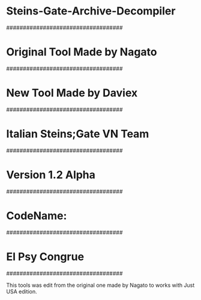 # Steins-Gate-Archive-Decompiler

###################################
#   Original Tool Made by Nagato  #
###################################
#     New Tool Made by Daviex     #
###################################
#   Italian Steins;Gate VN Team   #
###################################
#        Version 1.2 Alpha        #
###################################
#            CodeName:            #
###################################
#         El Psy Congrue          #
###################################

This tools was edit from the original one made by Nagato to works with Just USA edition.

